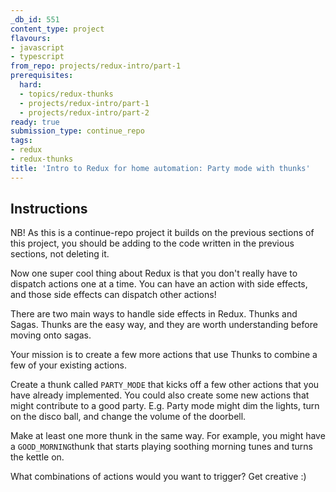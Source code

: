 ```yaml
---
_db_id: 551
content_type: project
flavours:
- javascript
- typescript
from_repo: projects/redux-intro/part-1
prerequisites:
  hard:
  - topics/redux-thunks
  - projects/redux-intro/part-1
  - projects/redux-intro/part-2
ready: true
submission_type: continue_repo
tags:
- redux
- redux-thunks
title: 'Intro to Redux for home automation: Party mode with thunks'
---
```


## Instructions

NB! As this is a continue-repo project it builds on the previous sections of this project, you should be adding to the code written in the previous sections, not deleting it.

Now one super cool thing about Redux is that you don't really have to dispatch actions one at a time. You can have an action with side effects, and those side effects can dispatch other actions!

There are two main ways to handle side effects in Redux. Thunks and Sagas. Thunks are the easy way, and they are worth understanding before moving onto sagas.

Your mission is to create a few more actions that use Thunks to combine a few of your existing actions. 

Create a thunk called `PARTY_MODE` that kicks off a few other actions that you have already implemented. You could also create some new actions that might contribute to a good party. E.g. Party mode might dim the lights, turn on the disco ball, and change the volume of the doorbell.

Make at least one more thunk in the same way. For example, you might have a `GOOD_MORNING`thunk that starts playing soothing morning tunes and turns the kettle on. 

What combinations of actions would you want to trigger? Get creative :)